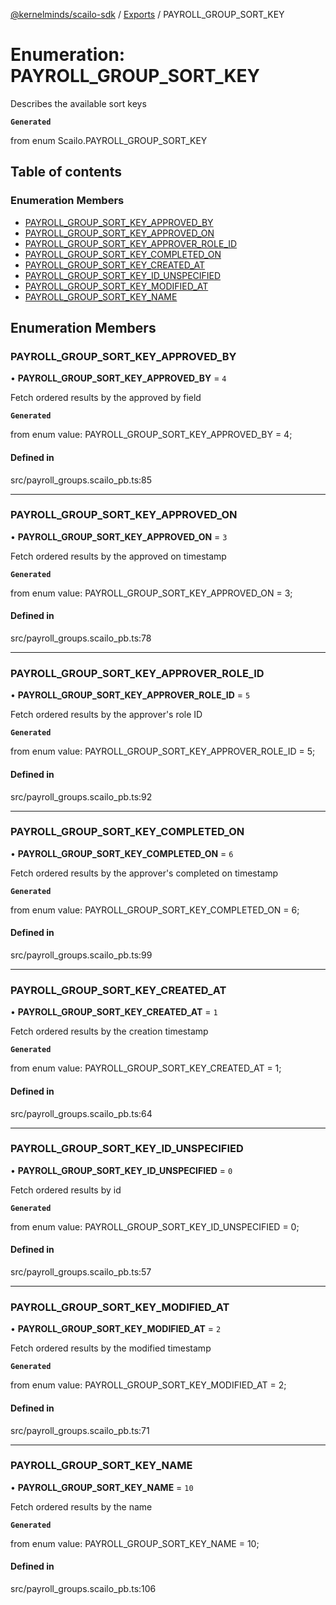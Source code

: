 [@kernelminds/scailo-sdk](../README.md) / [Exports](../modules.md) / PAYROLL\_GROUP\_SORT\_KEY

# Enumeration: PAYROLL\_GROUP\_SORT\_KEY

Describes the available sort keys

**`Generated`**

from enum Scailo.PAYROLL_GROUP_SORT_KEY

## Table of contents

### Enumeration Members

- [PAYROLL\_GROUP\_SORT\_KEY\_APPROVED\_BY](PAYROLL_GROUP_SORT_KEY.md#payroll_group_sort_key_approved_by)
- [PAYROLL\_GROUP\_SORT\_KEY\_APPROVED\_ON](PAYROLL_GROUP_SORT_KEY.md#payroll_group_sort_key_approved_on)
- [PAYROLL\_GROUP\_SORT\_KEY\_APPROVER\_ROLE\_ID](PAYROLL_GROUP_SORT_KEY.md#payroll_group_sort_key_approver_role_id)
- [PAYROLL\_GROUP\_SORT\_KEY\_COMPLETED\_ON](PAYROLL_GROUP_SORT_KEY.md#payroll_group_sort_key_completed_on)
- [PAYROLL\_GROUP\_SORT\_KEY\_CREATED\_AT](PAYROLL_GROUP_SORT_KEY.md#payroll_group_sort_key_created_at)
- [PAYROLL\_GROUP\_SORT\_KEY\_ID\_UNSPECIFIED](PAYROLL_GROUP_SORT_KEY.md#payroll_group_sort_key_id_unspecified)
- [PAYROLL\_GROUP\_SORT\_KEY\_MODIFIED\_AT](PAYROLL_GROUP_SORT_KEY.md#payroll_group_sort_key_modified_at)
- [PAYROLL\_GROUP\_SORT\_KEY\_NAME](PAYROLL_GROUP_SORT_KEY.md#payroll_group_sort_key_name)

## Enumeration Members

### PAYROLL\_GROUP\_SORT\_KEY\_APPROVED\_BY

• **PAYROLL\_GROUP\_SORT\_KEY\_APPROVED\_BY** = ``4``

Fetch ordered results by the approved by field

**`Generated`**

from enum value: PAYROLL_GROUP_SORT_KEY_APPROVED_BY = 4;

#### Defined in

src/payroll_groups.scailo_pb.ts:85

___

### PAYROLL\_GROUP\_SORT\_KEY\_APPROVED\_ON

• **PAYROLL\_GROUP\_SORT\_KEY\_APPROVED\_ON** = ``3``

Fetch ordered results by the approved on timestamp

**`Generated`**

from enum value: PAYROLL_GROUP_SORT_KEY_APPROVED_ON = 3;

#### Defined in

src/payroll_groups.scailo_pb.ts:78

___

### PAYROLL\_GROUP\_SORT\_KEY\_APPROVER\_ROLE\_ID

• **PAYROLL\_GROUP\_SORT\_KEY\_APPROVER\_ROLE\_ID** = ``5``

Fetch ordered results by the approver's role ID

**`Generated`**

from enum value: PAYROLL_GROUP_SORT_KEY_APPROVER_ROLE_ID = 5;

#### Defined in

src/payroll_groups.scailo_pb.ts:92

___

### PAYROLL\_GROUP\_SORT\_KEY\_COMPLETED\_ON

• **PAYROLL\_GROUP\_SORT\_KEY\_COMPLETED\_ON** = ``6``

Fetch ordered results by the approver's completed on timestamp

**`Generated`**

from enum value: PAYROLL_GROUP_SORT_KEY_COMPLETED_ON = 6;

#### Defined in

src/payroll_groups.scailo_pb.ts:99

___

### PAYROLL\_GROUP\_SORT\_KEY\_CREATED\_AT

• **PAYROLL\_GROUP\_SORT\_KEY\_CREATED\_AT** = ``1``

Fetch ordered results by the creation timestamp

**`Generated`**

from enum value: PAYROLL_GROUP_SORT_KEY_CREATED_AT = 1;

#### Defined in

src/payroll_groups.scailo_pb.ts:64

___

### PAYROLL\_GROUP\_SORT\_KEY\_ID\_UNSPECIFIED

• **PAYROLL\_GROUP\_SORT\_KEY\_ID\_UNSPECIFIED** = ``0``

Fetch ordered results by id

**`Generated`**

from enum value: PAYROLL_GROUP_SORT_KEY_ID_UNSPECIFIED = 0;

#### Defined in

src/payroll_groups.scailo_pb.ts:57

___

### PAYROLL\_GROUP\_SORT\_KEY\_MODIFIED\_AT

• **PAYROLL\_GROUP\_SORT\_KEY\_MODIFIED\_AT** = ``2``

Fetch ordered results by the modified timestamp

**`Generated`**

from enum value: PAYROLL_GROUP_SORT_KEY_MODIFIED_AT = 2;

#### Defined in

src/payroll_groups.scailo_pb.ts:71

___

### PAYROLL\_GROUP\_SORT\_KEY\_NAME

• **PAYROLL\_GROUP\_SORT\_KEY\_NAME** = ``10``

Fetch ordered results by the name

**`Generated`**

from enum value: PAYROLL_GROUP_SORT_KEY_NAME = 10;

#### Defined in

src/payroll_groups.scailo_pb.ts:106

